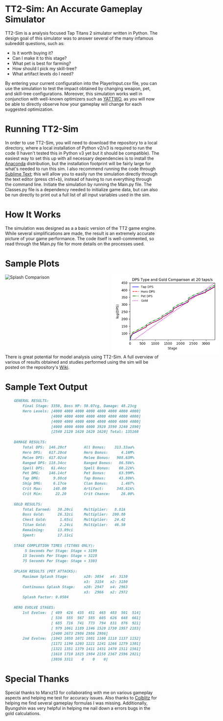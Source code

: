 # TT2-Sim: An Accurate Gameplay Simulator

TT2-Sim is a analysis focused Tap Titans 2 simulator written in Python.  The design goal of this simulator was to answer several of the many infamous subreddit questions, such as:
- Is it worth buying it?
- Can I make it to this stage?
- What pet is best for farming?
- How should I pick my skill-tree?
- What artifact levels do I need?

By entering your current configuration into the PlayerInput.csv file, you can use the simulation to test the impact obtained by changing weapon, pet, and skill-tree configurations.  Moreover, this simulation works well in conjunction with well-known optimizers such as [YATTWO](https://yattwo.me/), as you will now be able to directly observe how your gameplay will change for each suggested optimization.

# Running TT2-Sim
In order to use TT2-Sim, you will need to download the repository to a local directory, where a local installation of Python v2/v3 is required to run the code (I haven't tested this in Python v3 yet but it should be compatible).  The easiest way to set this up with all necessary dependencies is to install the [Anaconda](https://www.continuum.io/downloads) distribution, but the installation footprint will be fairly large for what's needed to run this sim.  I also recommend running the code through [Sublime Text](https://www.sublimetext.com/); this will allow you to easily run the simulation directly through the text editor (press ctrl+b), instead of having to run everything through the command line.  Initiate the simulation by running the Main.py file.  The Classes.py file is a dependency needed to initialize game data, but can also be run directly to print out a full list of all input variables used in the sim.

# How It Works
The simulation was designed as a a basic version of the TT2 game engine.  While several simplifications are made, the result is an extremely accurate picture of your game performance.  The code itself is well-commented, so read through the Main.py file for more details on the processes used.

# Sample Plots
<div style="width:1000px;margin:auto">
<img src="splash_1000_2710.png" alt="Splash Comparison" width="350" style="float:left; display:inline;"/><img src="./images/dps_tap20.png" alt="Splash Comparison" width="350" style="float:left; display:inline;"/>
</div>

There is great potential for model analysis using TT2-Sim. A full overview of various of results obtained and studies performed using the sim will be posted on the repository's [Wiki](https://metxchris.github.io/TT2-Sim/).

# Sample Text Output

```Markdown
    GENERAL RESULTS:
        Final Stage: 3350, Boss HP: 50.07cg, Damage: 48.23cg
        Hero Levels: [4000 4000 4000 4000 4000 4000 4000 4000] 
                     [4000 4000 4000 4000 4000 4000 4000 4000] 
                     [4000 4000 4000 4000 4000 4000 4000 4000] 
                     [4000 4000 4000 4000 3920 3590 3240 2890] 
                     [2540 2120 1620 1620 1620] Total: 135160

    DAMAGE RESULTS:
        Total DPS:  146.20cf        All Bonus:    313.33aa%
        Hero DPS:   617.20cd        Hero Bonus:      4.16M%
        Melee DPS:  617.02cd        Melee Bonus:   908.63M%
        Ranged DPS: 118.34cc        Ranged Bonus:   86.50k%
        Spell DPS:   61.44cc        Spell Bonus:    60.22k%
        Pet DMG:    146.14cf        Pet Bonus:      63.99M%
        Tap DMG:      9.88cd        Tap Bonus:      43.80k%
        Ship DMG:     6.17ce        Clan Bonus:      1.46T%
        Crit Max:     148.00        Artifact:      348.61k%
        Crit Min:      22.20        Crit Chance:     26.00%

    GOLD RESULTS:
        Total Earned:   30.20ci     Multiplier:   8.81k
        Boss Gold:      26.32ci     Multiplier:  200.80
        Chest Gold:      1.65ci     Multiplier:   24.42
        Titan Gold:      2.24ci     Multiplier:   46.50
        Remaining:      13.09ci
        Spent:          17.11ci

    STAGE COMPLETION TIMES (TITANS ONLY):
         5 Seconds Per Stage: Stage = 3199
        15 Seconds Per Stage: Stage = 3228
        75 Seconds Per Stage: Stage = 3303

    SPLASH RESULTS (PET ATTACKS):
        Maximum Splash Stage:       x20: 3054   x4: 3130 
                                    x3:  3154   x2: 3180
        Continuous Splash Stage:    x20: 2947   x4: 2963 
                                    x3:  2966   x2: 2972
        Splash Factor: 0.0504

    HERO EVOLVE STAGES:
        1st Evolve:  [ 409  426  435  451  465  483  501  514] 
                     [ 536  555  567  585  605  626  648  661] 
                     [ 685  716  741  773  794  831  876  921] 
                     [ 979 1061 1189 1346 1520 1730 1957 2183] 
                     [2400 2673 2986 2986 2986]
        2nd Evolve:  [1043 1058 1071 1081 1100 1118 1137 1152] 
                     [1171 1190 1203 1221 1241 1266 1279 1301] 
                     [1321 1351 1379 1411 1431 1470 1511 1561] 
                     [1618 1710 1825 1984 2158 2367 2596 2821] 
                     [3036 3311    0    0    0]
```

# Special Thanks
Special thanks to Marxz13 for collaborating with me on various gameplay aspects and helping me test for accuracy issues.  Also thanks to [Colblitz](https://github.com/colblitz) for helping me find several gameplay formulas I was missing.  Additionally, Byungshin was very helpful in helping me nail down a errors bugs in the gold calculations.